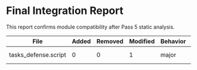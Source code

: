 # Final Integration Report

This report confirms module compatibility after Pass 5 static analysis.

| File | Added | Removed | Modified | Behavior | Verdict |
| ---- | ----- | ------- | -------- | -------- | ------- |
| tasks_defense.script | 0 | 0 | 1 | major | needs review |